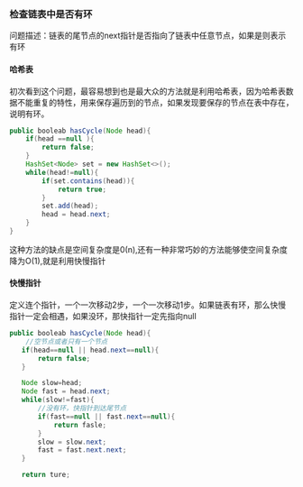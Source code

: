 ### 检查链表中是否有环

问题描述：链表的尾节点的next指针是否指向了链表中任意节点，如果是则表示有环

#### 哈希表
初次看到这个问题，最容易想到也是最大众的方法就是利用哈希表，因为哈希表数据不能重复的特性，用来保存遍历到的节点，如果发现要保存的节点在表中存在，说明有环。
```java
public booleab hasCycle(Node head){
    if(head ==null ){
        return false;
    }
    HashSet<Node> set = new HashSet<>();
    while(head!=null){
        if(set.contains(head)){
            return true;
        }
        set.add(head);
        head = head.next;
    }
}
```
这种方法的缺点是空间复杂度是0(n),还有一种非常巧妙的方法能够使空间复杂度降为O(1),就是利用快慢指针


#### 快慢指针
定义连个指针，一个一次移动2步，一个一次移动1步。如果链表有环，那么快慢指针一定会相遇，如果没环，那快指针一定先指向null

```java
public booleab hasCycle(Node head){
    //空节点或者只有一个节点
   if(head==null || head.next==null){
       return false;
   }

   Node slow=head;
   Node fast = head.next;
   while(slow!=fast){
       //没有环，快指针到达尾节点
       if(fast==null || fast.next==null){
           return fasle;
       }
       slow = slow.next;
       fast = fast.next.next;
   }

   return ture;
```